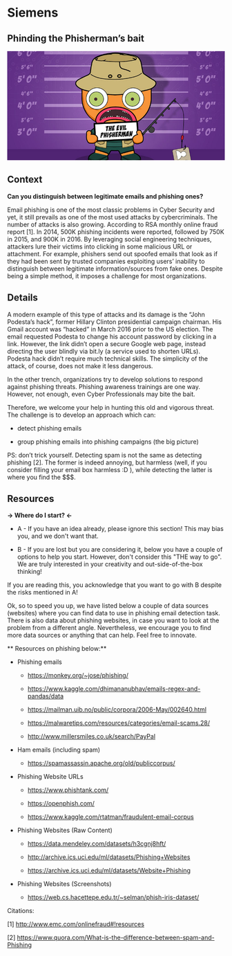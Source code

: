 
# Siemens

## Phinding the Phisherman’s bait

![Phinding the Phisherman’s bait](https://raw.githubusercontent.com/PixelsCamp/hackathon/master/v3.0/assets/siemens_phinding-the-phishermans-bait.jpg "Phinding the Phisherman’s bait")

## Context

**Can you distinguish between legitimate emails and phishing ones?**

Email phishing is one of the most classic problems in Cyber Security and yet, it still prevails as one of the most used attacks by cybercriminals. The number of attacks is also growing. According to RSA monthly online fraud report [1]. In 2014, 500K phishing incidents were reported, followed by 750K in 2015, and 900K in 2016. By leveraging social engineering techniques, attackers lure their victims into clicking in some malicious URL or attachment. For example, phishers send out spoofed emails that look as if they had been sent by trusted companies exploiting users’ inability to distinguish between legitimate information/sources from fake ones. Despite being a simple method, it imposes a challenge for most organizations. 

## Details

A modern example of this type of attacks and its damage is the “John Podesta’s hack”, former Hillary Clinton presidential campaign chairman. His Gmail account was “hacked” in March 2016 prior to the US election. The email requested Podesta to change his account password by clicking in a link. However, the link didn’t open a secure Google web page, instead directing the user blindly via bit.ly (a service used to shorten URLs). Podesta hack didn’t require much technical skills. The simplicity of the attack, of course, does not make it less dangerous.

In the other trench, organizations try to develop solutions to respond against phishing threats. Phishing awareness trainings are one way. However, not enough, even Cyber Professionals may bite the bait.

Therefore, we welcome your help in hunting this old and vigorous threat. The challenge is to develop an approach which can:

 - detect phishing emails

 - group phishing emails into phishing campaigns (the big picture)


PS: don’t trick yourself. Detecting spam is not the same as detecting phishing [2]. The former is indeed annoying, but harmless (well, if you consider filling your email box harmless :D ), while detecting the latter is where you find the $$$.

## Resources

**→ Where do I start? ←**

* A - If you have an idea already, please ignore this section! This may bias you, and we don't want that.

* B - If you are lost but you are considering it, below you have a couple of options to help you start. However, don't consider this "THE way to go". We are truly interested in your creativity and out-side-of-the-box thinking!
 
If you are reading this, you acknowledge that you want to go with B despite the risks mentioned in A!
 
Ok, so to speed you up, we have listed below a couple of data sources (websites) where you can find data to use in phishing email detection task. There is also data about phishing websites, in case you want to look at the problem from a different angle. Nevertheless, we encourage you to find more data sources or anything that can help. Feel free to innovate.

** Resources on phishing below:**

* Phishing emails
 
  * https://monkey.org/~jose/phishing/ 

  * https://www.kaggle.com/dhimananubhav/emails-regex-and-pandas/data

  * https://mailman.uib.no/public/corpora/2006-May/002640.html
 
  * https://malwaretips.com/resources/categories/email-scams.28/
 
  * http://www.millersmiles.co.uk/search/PayPal

* Ham emails (including spam)
 
  * https://spamassassin.apache.org/old/publiccorpus/ 

* Phishing Website URLs
 
  * https://www.phishtank.com/
 
  * https://openphish.com/
 
  * https://www.kaggle.com/rtatman/fraudulent-email-corpus

* Phishing Websites (Raw Content)
 
  * https://data.mendeley.com/datasets/h3cgnj8hft/
 
  * http://archive.ics.uci.edu/ml/datasets/Phishing+Websites
 
  * https://archive.ics.uci.edu/ml/datasets/Website+Phishing

* Phishing Websites (Screenshots)
 
  * https://web.cs.hacettepe.edu.tr/~selman/phish-iris-dataset/


Citations:

[1] http://www.emc.com/onlinefraud#!resources

[2] https://www.quora.com/What-is-the-difference-between-spam-and-Phishing

